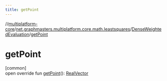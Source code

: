```yaml
---
title: getPoint
---
```

//[multiplatform-core](../../../index.html)/[net.graphmasters.multiplatform.core.math.leastsquares](../index.html)/[DenseWeightedEvaluation](index.html)/[getPoint](get-point.html)



# getPoint



[common]\
open override fun [getPoint](get-point.html)(): [RealVector](../../net.graphmasters.multiplatform.core.math.linear/-real-vector/index.html)




